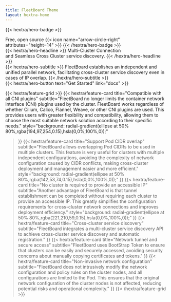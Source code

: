 ```yaml
---
title: FleetBoard Theme
layout: hextra-home
---
```


{{< hextra/hero-badge >}}
  <div class="hx-w-2 hx-h-2 hx-rounded-full hx-bg-primary-400"></div>
  <span>Free, open source</span>
  {{< icon name="arrow-circle-right" attributes="height=14" >}}
{{< /hextra/hero-badge >}}

<div class="hx-mt-6 hx-mb-6">
{{< hextra/hero-headline >}}
  Multi-Cluster Connection &nbsp;<br class="sm:hx-block hx-hidden" /> 
and Seamless Cross Cluster service discovery.
{{< /hextra/hero-headline >}}
</div>

<div class="hx-mb-12">
{{< hextra/hero-subtitle >}}
FleetBoard establishes an independent and unified parallel network, facilitating cross-cluster service discovery even in cases of IP overlap.
{{< /hextra/hero-subtitle >}}
</div>

<div class="hx-mb-6">
{{< hextra/hero-button text="Get Started" link="docs" >}}
</div>

<div class="hx-mt-6"></div>

{{< hextra/feature-grid >}}
{{< hextra/feature-card
title="Compatible with all CNI plugins"
subtitle="FleetBoard no longer limits the container network interface (CNI) plugins used by the cluster. FleetBoard works regardless of whether Cilium, Calico, Flannel, Weave, or other CNI plugins are used. This provides users with greater flexibility and compatibility, allowing them to choose the most suitable network solution according to their specific needs."
style="background: radial-gradient(ellipse at 50% 80%,rgba(194,97,254,0.15),hsla(0,0%,100%,0));"
>}}
{{< hextra/feature-card
title="Support Pod CIDR overlap"
subtitle="FleetBoard allows overlapping Pod CIDRs to be used in multiple clusters. This feature is very useful for clusters with multiple independent configurations, avoiding the complexity of network configuration caused by CIDR conflicts, making cross-cluster deployment and management easier and more efficient."
style="background: radial-gradient(ellipse at 50% 80%,rgba(142,53,74,0.15),hsla(0,0%,100%,0));"
>}}
{{< hextra/feature-card
title="No cluster is required to provide an accessible IP"
subtitle="Another advantage of FleetBoard is that tunnel establishment can be completed without requiring each cluster to provide an accessible IP. This greatly simplifies the configuration requirements for cross-cluster network connections and improves deployment efficiency."
style="background: radial-gradient(ellipse at 50% 80%,rgba(221,210,59,0.15),hsla(0,0%,100%,0));"
>}}
{{< hextra/feature-card
title="Cross-cluster service discovery"
subtitle="FleetBoard integrates a multi-cluster service discovery API to achieve cross-cluster service discovery and automatic registration."
>}}
{{< hextra/feature-card
title="Network tunnel and secure access"
subtitle="FleetBoard uses BootStrap Token to ensure that clusters can be easily and securely accessed, avoiding security concerns about manually copying certificates and tokens."
>}}
{{< hextra/feature-card
title="Non-invasive network configuration"
subtitle="FleetBoard does not intrusively modify the network configuration and policy rules on the cluster nodes, and all configurations are limited to the Pod. This ensures that the original network configuration of the cluster nodes is not affected, reducing potential risks and operational complexity."
>}}
{{< /hextra/feature-grid >}}
